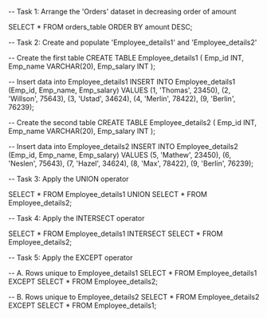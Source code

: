
-- Task 1: Arrange the 'Orders' dataset in decreasing order of amount

SELECT 
    * FROM 
    orders_table
ORDER BY 
    amount DESC;


-- Task 2: Create and populate 'Employee_details1' and 'Employee_details2'


-- Create the first table
CREATE TABLE Employee_details1
(
    Emp_id INT,
    Emp_name VARCHAR(20),
    Emp_salary INT
);

-- Insert data into Employee_details1
INSERT INTO Employee_details1 (Emp_id, Emp_name, Emp_salary)
VALUES
    (1, 'Thomas', 23450),
    (2, 'Willson', 75643),
    (3, 'Ustad', 34624),
    (4, 'Merlin', 78422),
    (9, 'Berlin', 76239); 

-- Create the second table
CREATE TABLE Employee_details2
(
    Emp_id INT,
    Emp_name VARCHAR(20),
    Emp_salary INT
);

-- Insert data into Employee_details2
INSERT INTO Employee_details2 (Emp_id, Emp_name, Emp_salary)
VALUES
    (5, 'Mathew', 23450),
    (6, 'Neslen', 75643),
    (7, 'Hazel', 34624),
    (8, 'Max', 78422),
    (9, 'Berlin', 76239);


-- Task 3: Apply the UNION operator

SELECT 
    * FROM 
    Employee_details1 
UNION
SELECT 
    * FROM 
    Employee_details2;

-- Task 4: Apply the INTERSECT operator

SELECT 
    * FROM 
    Employee_details1 
INTERSECT
SELECT 
    * FROM 
    Employee_details2;

-- Task 5: Apply the EXCEPT operator


-- A. Rows unique to Employee_details1
SELECT 
    * FROM 
    Employee_details1 
EXCEPT
SELECT 
    * FROM 
    Employee_details2;

-- B. Rows unique to Employee_details2
SELECT 
    * FROM 
    Employee_details2 
EXCEPT
SELECT 
    * FROM 
    Employee_details1;
